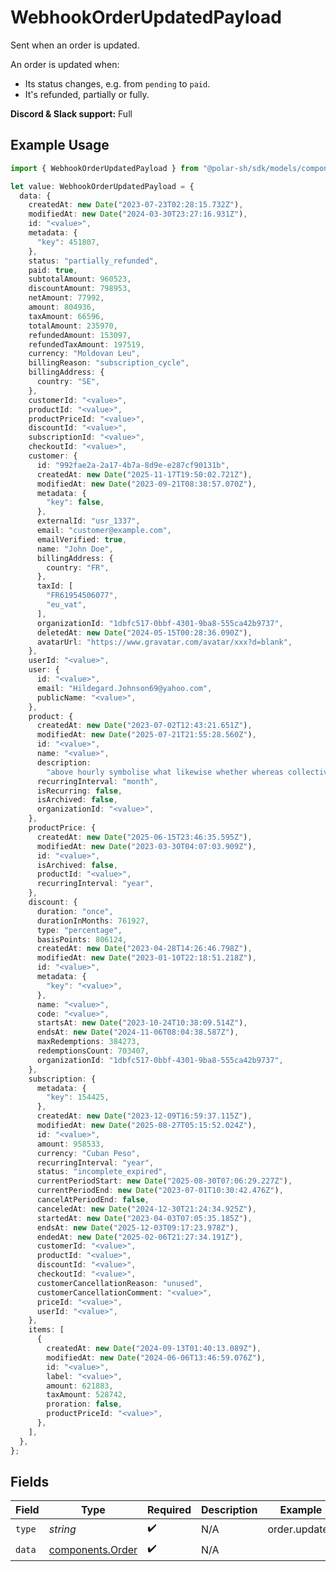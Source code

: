 # WebhookOrderUpdatedPayload

Sent when an order is updated.

An order is updated when:

* Its status changes, e.g. from `pending` to `paid`.
* It's refunded, partially or fully.

**Discord & Slack support:** Full

## Example Usage

```typescript
import { WebhookOrderUpdatedPayload } from "@polar-sh/sdk/models/components/webhookorderupdatedpayload.js";

let value: WebhookOrderUpdatedPayload = {
  data: {
    createdAt: new Date("2023-07-23T02:28:15.732Z"),
    modifiedAt: new Date("2024-03-30T23:27:16.931Z"),
    id: "<value>",
    metadata: {
      "key": 451807,
    },
    status: "partially_refunded",
    paid: true,
    subtotalAmount: 960523,
    discountAmount: 798953,
    netAmount: 77992,
    amount: 804936,
    taxAmount: 66596,
    totalAmount: 235970,
    refundedAmount: 153097,
    refundedTaxAmount: 197519,
    currency: "Moldovan Leu",
    billingReason: "subscription_cycle",
    billingAddress: {
      country: "SE",
    },
    customerId: "<value>",
    productId: "<value>",
    productPriceId: "<value>",
    discountId: "<value>",
    subscriptionId: "<value>",
    checkoutId: "<value>",
    customer: {
      id: "992fae2a-2a17-4b7a-8d9e-e287cf90131b",
      createdAt: new Date("2025-11-17T19:50:02.721Z"),
      modifiedAt: new Date("2023-09-21T08:38:57.070Z"),
      metadata: {
        "key": false,
      },
      externalId: "usr_1337",
      email: "customer@example.com",
      emailVerified: true,
      name: "John Doe",
      billingAddress: {
        country: "FR",
      },
      taxId: [
        "FR61954506077",
        "eu_vat",
      ],
      organizationId: "1dbfc517-0bbf-4301-9ba8-555ca42b9737",
      deletedAt: new Date("2024-05-15T00:28:36.090Z"),
      avatarUrl: "https://www.gravatar.com/avatar/xxx?d=blank",
    },
    userId: "<value>",
    user: {
      id: "<value>",
      email: "Hildegard.Johnson69@yahoo.com",
      publicName: "<value>",
    },
    product: {
      createdAt: new Date("2023-07-02T12:43:21.651Z"),
      modifiedAt: new Date("2025-07-21T21:55:28.560Z"),
      id: "<value>",
      name: "<value>",
      description:
        "above hourly symbolise what likewise whether whereas collectivization despite",
      recurringInterval: "month",
      isRecurring: false,
      isArchived: false,
      organizationId: "<value>",
    },
    productPrice: {
      createdAt: new Date("2025-06-15T23:46:35.595Z"),
      modifiedAt: new Date("2023-03-30T04:07:03.909Z"),
      id: "<value>",
      isArchived: false,
      productId: "<value>",
      recurringInterval: "year",
    },
    discount: {
      duration: "once",
      durationInMonths: 761927,
      type: "percentage",
      basisPoints: 806124,
      createdAt: new Date("2023-04-28T14:26:46.798Z"),
      modifiedAt: new Date("2023-01-10T22:18:51.218Z"),
      id: "<value>",
      metadata: {
        "key": "<value>",
      },
      name: "<value>",
      code: "<value>",
      startsAt: new Date("2023-10-24T10:38:09.514Z"),
      endsAt: new Date("2024-11-06T08:04:38.587Z"),
      maxRedemptions: 384273,
      redemptionsCount: 703407,
      organizationId: "1dbfc517-0bbf-4301-9ba8-555ca42b9737",
    },
    subscription: {
      metadata: {
        "key": 154425,
      },
      createdAt: new Date("2023-12-09T16:59:37.115Z"),
      modifiedAt: new Date("2025-08-27T05:15:52.024Z"),
      id: "<value>",
      amount: 958533,
      currency: "Cuban Peso",
      recurringInterval: "year",
      status: "incomplete_expired",
      currentPeriodStart: new Date("2025-08-30T07:06:29.227Z"),
      currentPeriodEnd: new Date("2023-07-01T10:30:42.476Z"),
      cancelAtPeriodEnd: false,
      canceledAt: new Date("2024-12-30T21:24:34.925Z"),
      startedAt: new Date("2023-04-03T07:05:35.185Z"),
      endsAt: new Date("2025-12-03T09:17:23.978Z"),
      endedAt: new Date("2025-02-06T21:27:34.191Z"),
      customerId: "<value>",
      productId: "<value>",
      discountId: "<value>",
      checkoutId: "<value>",
      customerCancellationReason: "unused",
      customerCancellationComment: "<value>",
      priceId: "<value>",
      userId: "<value>",
    },
    items: [
      {
        createdAt: new Date("2024-09-13T01:40:13.089Z"),
        modifiedAt: new Date("2024-06-06T13:46:59.076Z"),
        id: "<value>",
        label: "<value>",
        amount: 621883,
        taxAmount: 528742,
        proration: false,
        productPriceId: "<value>",
      },
    ],
  },
};
```

## Fields

| Field                                                | Type                                                 | Required                                             | Description                                          | Example                                              |
| ---------------------------------------------------- | ---------------------------------------------------- | ---------------------------------------------------- | ---------------------------------------------------- | ---------------------------------------------------- |
| `type`                                               | *string*                                             | :heavy_check_mark:                                   | N/A                                                  | order.updated                                        |
| `data`                                               | [components.Order](../../models/components/order.md) | :heavy_check_mark:                                   | N/A                                                  |                                                      |